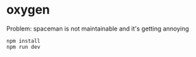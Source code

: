# oxygen

Problem: spaceman is not maintainable and it's getting annoying

```
npm install
npm run dev
```
